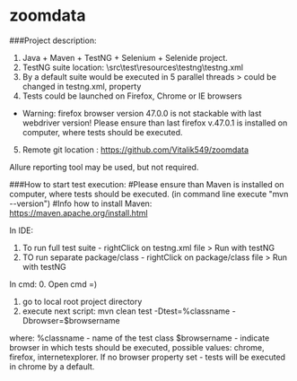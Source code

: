 # zoomdata

###Project description:
1. Java + Maven + TestNG + Selenium + Selenide project.
2. TestNG suite location: \src\test\resources\testng\testng.xml
3. By a default suite would be executed in 5 parallel threads > could be changed in testng.xml, property <thread-count>
4. Tests could be launched on Firefox, Chrome or IE browsers
- Warning: firefox browser version 47.0.0 is not stackable with last webdriver version!
Please ensure than last firefox v.47.0.1 is installed on computer, where tests should be executed.
5. Remote git location : https://github.com/Vitalik549/zoomdata


Allure reporting tool may be used, but not required.


###How to start test execution:
#Please ensure than Maven is installed on computer, where tests should be executed. (in command line execute "mvn --version")
#Info how to install Maven: https://maven.apache.org/install.html

In IDE:
1. To run full test suite - rightClick on testng.xml file > Run with testNG
2. TO run separate package/class - rightClick on package/class file > Run with testNG

In cmd:
0. Open cmd =)
1. go to local root project directory
2. execute next script:
mvn clean test -Dtest=%classname -Dbrowser=$browsername

where:
%classname - name of the test class
$browsername - indicate browser in which tests should be executed, possible values: chrome, firefox, internetexplorer.
If no browser property set - tests will be executed in chrome by a default.
